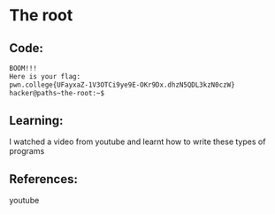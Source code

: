 # The root
## Code:
```bash
BOOM!!!
Here is your flag:
pwn.college{UFayxaZ-1V3OTCi9ye9E-OKr9Dx.dhzN5QDL3kzN0czW}
hacker@paths~the-root:~$
```
## Learning:
 I watched a video from youtube and learnt how to write these types of programs
## References:
 youtube
